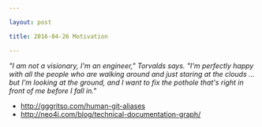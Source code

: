 ```yaml
---

layout: post

title: 2016-04-26 Motivation

---
```



*"I am not a visionary, I'm an engineer," Torvalds says. "I'm perfectly
happy with all the people who are walking around and just staring at the
clouds ... but I'm looking at the ground, and I want to fix the pothole
that's right in front of me before I fall in."*

-   http://gggritso.com/human-git-aliases
-   http://neo4j.com/blog/technical-documentation-graph/

